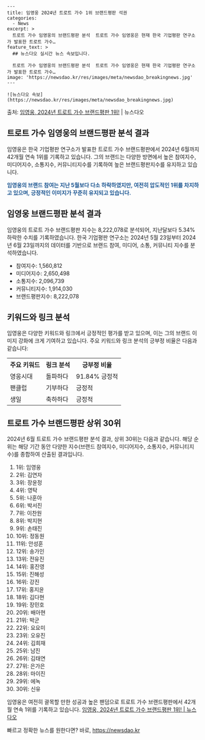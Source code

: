     ---
    title: 임영웅 2024년 트로트 가수 1위 브랜드평판 석권
    categories:
      - News
    excerpt: >
      트로트 가수 임영웅의 브랜드평판 분석  트로트 가수 임영웅은 현재 한국 기업평판 연구소가 발표한 트로트 가수…
    feature_text: >
      ## 뉴스다오 실시간 뉴스 속보입니다.
    
      트로트 가수 임영웅의 브랜드평판 분석  트로트 가수 임영웅은 현재 한국 기업평판 연구소가 발표한 트로트 가수…
    image: 'https://newsdao.kr/res/images/meta/newsdao_breakingnews.jpg'
    ---
    
    ![뉴스다오 속보](https://newsdao.kr/res/images/meta/newsdao_breakingnews.jpg)

<p>출처: <a href="https://newsdao.kr/4396" rel="dofollow">임영웅, 2024년 트로트 가수 브랜드평판 1위!</a> | 뉴스다오</p>

<h2 data-ke-size="size26">트로트 가수 임영웅의 브랜드평판 분석 결과</h2>
임영웅은 한국 기업평판 연구소가 발표한 트로트 가수 브랜드평판에서 2024년 6월까지 42개월 연속 1위를 기록하고 있습니다. 그의 브랜드는 다양한 방면에서 높은 참여지수, 미디어지수, 소통지수, 커뮤니티지수를 기록하여 높은 브랜드평판지수를 유지하고 있습니다.

<p data-ke-size="size16"><b><span style="color: #1a5490;">임영웅의 브랜드 참여는 지난 5월보다 다소 하락하였지만, 여전히 압도적인 1위를 차지하고 있으며, 긍정적인 이미지가 꾸준히 유지되고 있습니다.</span></b></p>

<h2 data-ke-size="size26">임영웅 브랜드평판 분석 결과</h2>
임영웅의 트로트 가수 브랜드평판 지수는 8,222,078로 분석되어, 지난달보다 5.34% 하락한 수치를 기록하였습니다. 
한국 기업평판 연구소는 2024년 5월 23일부터 2024년 6월 23일까지의 데이터를 기반으로 브랜드 참여, 미디어, 소통, 커뮤니티 지수를 분석하였습니다.

<ul>
<li>참여지수: 1,560,812</li>
<li>미디어지수: 2,650,498</li>
<li>소통지수: 2,096,739</li>
<li>커뮤니티지수: 1,914,030</li>
<li>브랜드평판지수: 8,222,078</li>
</ul>

<h2 data-ke-size="size26">키워드와 링크 분석</h2>
임영웅은 다양한 키워드와 링크에서 긍정적인 평가를 받고 있으며, 이는 그의 브랜드 이미지 강화에 크게 기여하고 있습니다.
주요 키워드와 링크 분석의 긍부정 비율은 다음과 같습니다:

<table>
<tr>
<th>주요 키워드</th>
<th>링크 분석</th>
<th>긍부정 비율</th>
</tr>
<tr>
<td>영웅시대</td>
<td>돌파하다</td>
<td>91.84% 긍정적</td>
</tr>
<tr>
<td>팬클럽</td>
<td>기부하다</td>
<td>긍정적</td>
</tr>
<tr>
<td>생일</td>
<td>축하하다</td>
<td>긍정적</td>
</tr>
</table>

<h2 data-ke-size="size26">트로트 가수 브랜드평판 상위 30위</h2>
2024년 6월 트로트 가수 브랜드평판 분석 결과, 상위 30위는 다음과 같습니다. 해당 순위는 해당 기간 동안 다양한 지수(브랜드 참여지수, 미디어지수, 소통지수, 커뮤니티지수)를 종합하여 산출된 결과입니다.

<ol>
<li>1위: 임영웅</li>
<li>2위: 김연자</li>
<li>3위: 장윤정</li>
<li>4위: 영탁</li>
<li>5위: 나훈아</li>
<li>6위: 박서진</li>
<li>7위: 이찬원</li>
<li>8위: 박지현</li>
<li>9위: 손태진</li>
<li>10위: 정동원</li>
<li>11위: 안성훈</li>
<li>12위: 송가인</li>
<li>13위: 전유진</li>
<li>14위: 홍진영</li>
<li>15위: 진해성</li>
<li>16위: 강진</li>
<li>17위: 홍지윤</li>
<li>18위: 김다현</li>
<li>19위: 장민호</li>
<li>20위: 배아현</li>
<li>21위: 박군</li>
<li>22위: 요요미</li>
<li>23위: 오유진</li>
<li>24위: 김희재</li>
<li>25위: 남진</li>
<li>26위: 김태연</li>
<li>27위: 은가은</li>
<li>28위: 마이진</li>
<li>29위: 에녹</li>
<li>30위: 신유</li>
</ol>

임영웅은 여전히 괄목할 만한 성공과 높은 팬덤으로 트로트 가수 브랜드평판에서 42개월 연속 1위를 기록하고 있습니다. [임영웅, 2024년 트로트 가수 브랜드평판 1위! | 뉴스다오](https://newsdao.kr/4396) 

빠르고 정확한 뉴스를 원한다면? 바로, <a href="https://newsdao.kr" rel="dofollow">https://newsdao.kr</a>


    
